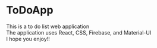 # ToDoApp
This is a to do list web application <br />
The application uses React, CSS, Firebase, and Material-UI <br />
I hope you enjoy!!
